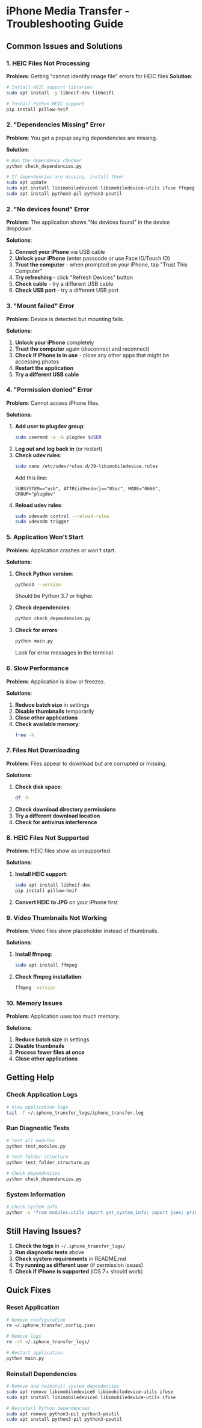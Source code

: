 # iPhone Media Transfer - Troubleshooting Guide

## Common Issues and Solutions

### 1. HEIC Files Not Processing
**Problem**: Getting "cannot identify image file" errors for HEIC files
**Solution**: 
```bash
# Install HEIC support libraries
sudo apt install -y libheif-dev libheif1

# Install Python HEIC support
pip install pillow-heif
```

### 2. "Dependencies Missing" Error

**Problem**: You get a popup saying dependencies are missing.

**Solution**:
```bash
# Run the dependency checker
python check_dependencies.py

# If dependencies are missing, install them:
sudo apt update
sudo apt install libimobiledevice6 libimobiledevice-utils ifuse ffmpeg
sudo apt install python3-pil python3-psutil
```

### 2. "No devices found" Error

**Problem**: The application shows "No devices found" in the device dropdown.

**Solutions**:
1. **Connect your iPhone** via USB cable
2. **Unlock your iPhone** (enter passcode or use Face ID/Touch ID)
3. **Trust the computer** - when prompted on your iPhone, tap "Trust This Computer"
4. **Try refreshing** - click "Refresh Devices" button
5. **Check cable** - try a different USB cable
6. **Check USB port** - try a different USB port

### 3. "Mount failed" Error

**Problem**: Device is detected but mounting fails.

**Solutions**:
1. **Unlock your iPhone** completely
2. **Trust the computer** again (disconnect and reconnect)
3. **Check if iPhone is in use** - close any other apps that might be accessing photos
4. **Restart the application**
5. **Try a different USB cable**

### 4. "Permission denied" Error

**Problem**: Cannot access iPhone files.

**Solutions**:
1. **Add user to plugdev group**:
   ```bash
   sudo usermod -a -G plugdev $USER
   ```
2. **Log out and log back in** (or restart)
3. **Check udev rules**:
   ```bash
   sudo nano /etc/udev/rules.d/39-libimobiledevice.rules
   ```
   Add this line:
   ```
   SUBSYSTEM=="usb", ATTR{idVendor}=="05ac", MODE="0666", GROUP="plugdev"
   ```
4. **Reload udev rules**:
   ```bash
   sudo udevadm control --reload-rules
   sudo udevadm trigger
   ```

### 5. Application Won't Start

**Problem**: Application crashes or won't start.

**Solutions**:
1. **Check Python version**:
   ```bash
   python3 --version
   ```
   Should be Python 3.7 or higher.

2. **Check dependencies**:
   ```bash
   python check_dependencies.py
   ```

3. **Check for errors**:
   ```bash
   python main.py
   ```
   Look for error messages in the terminal.

### 6. Slow Performance

**Problem**: Application is slow or freezes.

**Solutions**:
1. **Reduce batch size** in settings
2. **Disable thumbnails** temporarily
3. **Close other applications**
4. **Check available memory**:
   ```bash
   free -h
   ```

### 7. Files Not Downloading

**Problem**: Files appear to download but are corrupted or missing.

**Solutions**:
1. **Check disk space**:
   ```bash
   df -h
   ```
2. **Check download directory permissions**
3. **Try a different download location**
4. **Check for antivirus interference**

### 8. HEIC Files Not Supported

**Problem**: HEIC files show as unsupported.

**Solutions**:
1. **Install HEIC support**:
   ```bash
   sudo apt install libheif-dev
   pip install pillow-heif
   ```
2. **Convert HEIC to JPG** on your iPhone first

### 9. Video Thumbnails Not Working

**Problem**: Video files show placeholder instead of thumbnails.

**Solutions**:
1. **Install ffmpeg**:
   ```bash
   sudo apt install ffmpeg
   ```
2. **Check ffmpeg installation**:
   ```bash
   ffmpeg -version
   ```

### 10. Memory Issues

**Problem**: Application uses too much memory.

**Solutions**:
1. **Reduce batch size** in settings
2. **Disable thumbnails**
3. **Process fewer files at once**
4. **Close other applications**

## Getting Help

### Check Application Logs
```bash
# View application logs
tail -f ~/.iphone_transfer_logs/iphone_transfer.log
```

### Run Diagnostic Tests
```bash
# Test all modules
python test_modules.py

# Test folder structure
python test_folder_structure.py

# Check dependencies
python check_dependencies.py
```

### System Information
```bash
# Check system info
python -c "from modules.utils import get_system_info; import json; print(json.dumps(get_system_info(), indent=2))"
```

## Still Having Issues?

1. **Check the logs** in `~/.iphone_transfer_logs/`
2. **Run diagnostic tests** above
3. **Check system requirements** in README.md
4. **Try running as different user** (if permission issues)
5. **Check if iPhone is supported** (iOS 7+ should work)

## Quick Fixes

### Reset Application
```bash
# Remove configuration
rm ~/.iphone_transfer_config.json

# Remove logs
rm -rf ~/.iphone_transfer_logs/

# Restart application
python main.py
```

### Reinstall Dependencies
```bash
# Remove and reinstall system dependencies
sudo apt remove libimobiledevice6 libimobiledevice-utils ifuse
sudo apt install libimobiledevice6 libimobiledevice-utils ifuse

# Reinstall Python dependencies
sudo apt remove python3-pil python3-psutil
sudo apt install python3-pil python3-psutil
```
